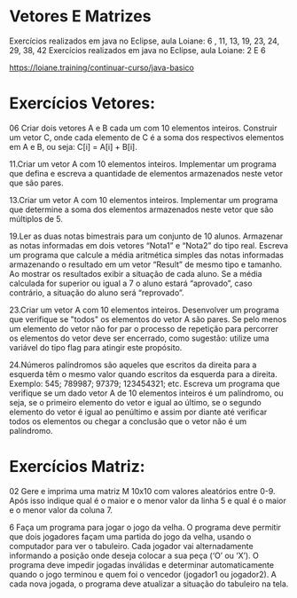 # Vetores E Matrizes

Exercícios realizados em java no Eclipse, aula Loiane: 6 , 11, 13, 19, 23, 24, 29, 38, 42
Exercícios realizados em java no Eclipse, aula Loiane: 2 E 6
 
https://loiane.training/continuar-curso/java-basico

Exercícios  Vetores:
============================

06 Criar dois vetores A e B cada um com 10 elementos inteiros. Construir
um vetor C, onde cada elemento de C é a soma dos respectivos
elementos em A e B, ou seja:
C[i] = A[i] + B[i].

11.Criar um vetor A com 10 elementos inteiros. Implementar um programa
que defina e escreva a quantidade de elementos armazenados neste
vetor que são pares.


13.Criar um vetor A com 10 elementos inteiros. Implementar um programa
que determine a soma dos elementos armazenados neste vetor que
são múltiplos de 5.

19.Ler as duas notas bimestrais para um conjunto de 10 alunos.
Armazenar as notas informadas em dois vetores “Nota1” e “Nota2” do
tipo real. Escreva um programa que calcule a média aritmética simples
das notas informadas armazenando o resultado em um vetor “Result”
de mesmo tipo e tamanho. Ao mostrar os resultados exibir a situação
de cada aluno. Se a média calculada for superior ou igual a 7 o aluno
estará “aprovado”, caso contrário, a situação do aluno será
“reprovado”.

23.Criar um vetor A com 10 elementos inteiros. Desenvolver um programa
que verifique se "todos" os elementos do vetor A são pares. Se pelo
menos um elemento do vetor não for par o processo de repetição para
percorrer os elementos do vetor deve ser encerrado, como sugestão:
utilize uma variável do tipo flag para atingir este propósito.


24.Números palíndromos são aqueles que escritos da direita para a
esquerda têm o mesmo valor quando escritos da esquerda para a
direita. Exemplo: 545; 789987; 97379; 123454321; etc. Escreva um
programa que verifique se um dado vetor A de 10 elementos inteiros é
um palíndromo, ou seja, se o primeiro elemento do vetor e igual ao
último, se o segundo elemento do vetor é igual ao penúltimo e assim
por diante até verificar todos os elementos ou chegar a conclusão que
o vetor não é um palíndromo.

Exercícios  Matriz:
======================

02  Gere e imprima uma matriz M 10x10 com valores aleatórios entre
0-9. Após isso indique qual é o maior e o menor valor da linha 5 e
qual é o maior e o menor valor da coluna 7.


6  Faça um programa para jogar o jogo da velha. O programa deve
permitir que dois jogadores façam uma partida do jogo da velha,
usando o computador para ver o tabuleiro. Cada jogador vai
alternadamente informando a posição onde deseja colocar a sua
peça (‘O’ ou ‘X’). O programa deve impedir jogadas inválidas e
determinar automaticamente quando o jogo terminou e quem foi o
vencedor (jogador1 ou jogador2). A cada nova jogada, o programa
deve atualizar a situação do tabuleiro na tela.






